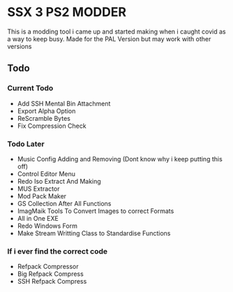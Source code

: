 
# SSX 3 PS2 MODDER

This is a modding tool i came up and started making when i caught covid as a way to keep busy. Made for the PAL Version but may work with other versions


## Todo

### Current Todo
- Add SSH Mental Bin Attachment
- Export Alpha Option
- ReScramble Bytes
- Fix Compression Check

### Todo Later
- Music Config Adding and Removing (Dont know why i keep putting this off)
- Control Editor Menu
- Redo Iso Extract And Making
- MUS Extractor
- Mod Pack Maker
- GS Collection After All Functions
- ImagMaik Tools To Convert Images to correct Formats
- All in One EXE
- Redo Windows Form
- Make Stream Writting Class to Standardise Functions

### If i ever find the correct code
- Refpack Compressor
- Big Refpack Compress
- SSH Refpack Compress